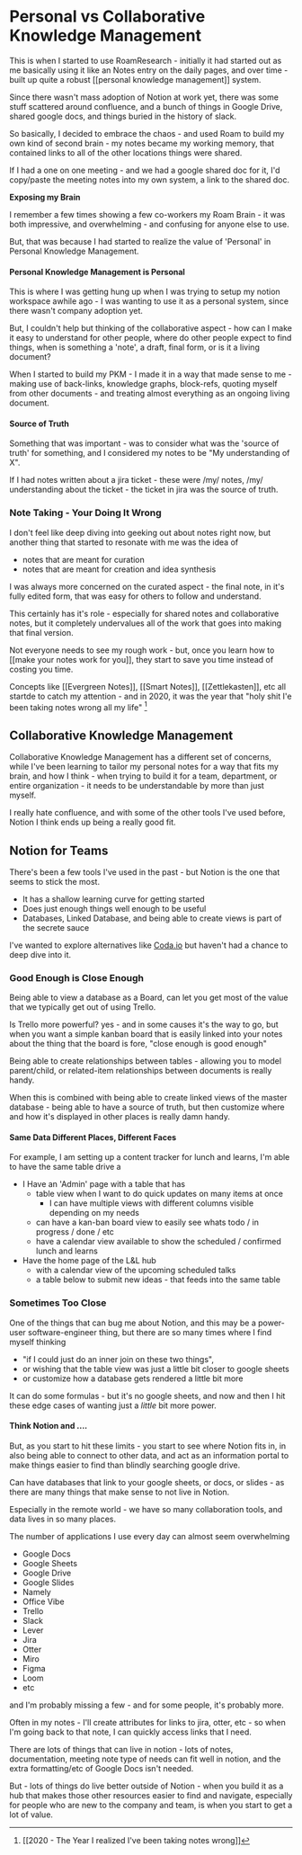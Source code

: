 # Personal vs Collaborative Knowledge Management

This is when I started to use RoamResearch - initially it had started out as me basically using it like an Notes entry on the daily pages, and over time - built up quite a robust [[personal knowledge management]] system.

Since there wasn't mass adoption of Notion at work yet, there was some stuff scattered around confluence, and a bunch of things in Google Drive, shared google docs, and things buried in the history of slack.

So basically, I decided to embrace the chaos - and used Roam to build my own kind of second brain - my notes became my working memory, that contained links to all of the other locations things were shared.

If I had a one on one meeting - and we had a google shared doc for it, I'd copy/paste the meeting notes into my own system, a link to the shared doc.

**Exposing my Brain**

I remember a few times showing a few co-workers my Roam Brain - it was both impressive, and overwhelming - and confusing for anyone else to use. 

But, that was because I had started to realize the value of 'Personal' in Personal Knowledge Management. 

#### Personal Knowledge Management is Personal

This is where I was getting hung up when I was trying to setup my notion workspace awhile ago - I was wanting to use it as a personal system, since there wasn't company adoption yet.

But, I couldn't help but thinking of the collaborative aspect - how can I make it easy to understand for other people, where do other people expect to find things, when is something a 'note', a draft, final form, or is it a living document?

When I started to build my PKM - I made it in a way that made sense to me - making use of back-links, knowledge graphs, block-refs, quoting myself from other documents - and treating almost everything as an ongoing living document. 

#### Source of Truth

Something that was important - was to consider what was the 'source of truth' for something, and I considered my notes to be "My understanding of X".

If I had notes written about a jira ticket - these were /my/ notes, /my/ understanding about the ticket - the ticket in jira was the source of truth.

### Note Taking - Your Doing It Wrong

I don't feel like deep diving into geeking out about notes right now, but another thing that started to resonate with me was the idea of

- notes that are meant for curation
- notes that are meant for creation and idea synthesis

I was always more concerned on the curated aspect - the final note, in it's fully edited form, that was easy for others to follow and understand. 

This certainly has it's role - especially for shared notes and collaborative notes, but it completely undervalues all of the work that goes into making that final version. 

Not everyone needs to see my rough work - but, once you learn how to [[make your notes work for you]], they start to save you time instead of costing you time. 

Concepts like [[Evergreen Notes]], [[Smart Notes]], [[Zettlekasten]], etc all startde to catch my attention - and in 2020, it was the year that "holy shit I'e been taking notes wrong all my life" [^2020notes]

[^2020notes]: [[2020 - The Year I realized I've been taking notes wrong]]


## Collaborative Knowledge Management

Collaborative Knowledge Management has a different set of concerns, while I've been learning to tailor my personal notes for a way that fits my brain, and how I think - when trying to build it for a team, department, or entire organization - it needs to be understandable by more than just myself. 

I really hate confluence, and with some of the other tools I've used before, Notion I think ends up being a really good fit.

## Notion for Teams 

There's been a few tools I've used in the past - but Notion is the one that seems to stick the most. 

- It has a shallow learning curve for getting started
- Does just enough things well enough to be useful 
- Databases, Linked Database, and being able to create views is part of the secrete sauce 

I've wanted to explore alternatives like [Coda.io](https://coda.io) but haven't had a chance to deep dive into it. 

### Good Enough is Close Enough

Being able to view a database as a Board, can let you get most of the value that we typically get out of using Trello.

Is Trello more powerful? yes - and in some causes it's the way to go, but when you want a simple kanban board that is easily linked into your notes about the thing that the board is fore, "close enough is good enough"

Being able to create relationships between tables - allowing you to model parent/child, or related-item relationships between documents is really handy.

When this is combined with being able to create linked views of the master database - being able to have a source of truth, but then customize where and how it's displayed in other places is really damn handy. 

#### Same Data Different Places, Different Faces 

For example, I am setting up a content tracker for lunch and learns, I'm able to have the same table drive a

- I Have an 'Admin' page with a table that has 
	- table view when I want to do quick updates on many items at once
		- I can have multiple views with different columns visible depending on my needs
	- can have a kan-ban board view to easily see whats todo / in progress / done / etc
	- have a calendar view available to show the scheduled / confirmed lunch and learns
- Have the home page of the L&L hub 
	-  with a calendar view of the upcoming scheduled talks
	-  a table below to submit new ideas - that feeds into the same table



### Sometimes Too Close

One of the things that can bug me about Notion, and this may be a power-user software-engineer thing, but there are so many times where I find myself thinking 

- "if I could just do an inner join on these two things", 
- or wishing that the table view was just a little bit closer to google sheets
- or customize how a database gets rendered a little bit more 

It can do some formulas - but it's no google sheets, and now and then I hit these edge cases of wanting just a _little_ bit more power. 

#### Think Notion and ....

But, as you start to hit these limits - you start to see where Notion fits in, in also being able to connect to other data, and act as an information portal to make things easier to find than blindly searching google drive.

Can have databases that link to your google sheets, or docs, or slides - as there are many things that make sense to not live in Notion. 

Especially in the remote world - we have so many collaboration tools, and data lives in so many places. 

The number of applications I use every day can almost seem overwhelming

- Google Docs
- Google Sheets
- Google Drive
- Google Slides
- Namely
- Office Vibe
- Trello
- Slack
- Lever 
- Jira
- Otter
- Miro
- Figma
- Loom
- etc

and I'm probably missing a few - and for some people, it's probably more. 

Often in my notes - I'll create attributes for links to jira, otter, etc - so when I'm going back to that note, I can quickly access links that I need.

There are lots of things that can live in notion - lots of notes, documentation, meeting note type of needs can fit well in notion, and the extra formatting/etc of Google Docs isn't needed. 

But - lots of things do live better outside of Notion - when you build it as a hub that makes those other resources easier to find and navigate, especially for people who are new to the company and team, is when you start to get a lot of value.